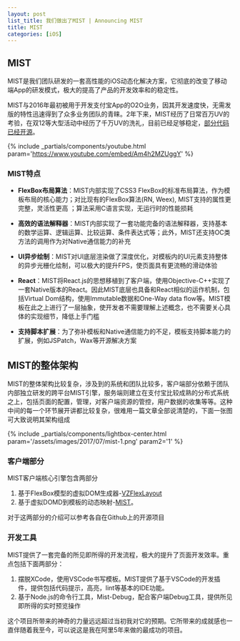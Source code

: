 ```yaml
---
layout: post
list_title: 我们做出了MIST | Announcing MIST
title: MIST
categories: [iOS]
---
```


## MIST

MIST是我们团队研发的一套高性能的iOS动态化解决方案，它彻底的改变了移动端App的研发模式，极大的提高了产品的开发效率和的稳定性。

MIST与2016年最初被用于开发支付宝App的O2O业务，因其开发速度快，无需发版的特性迅速得到了众多业务团队的青睐。2年下来，MIST经历了日常百万UV的考验，在双12等大型活动中经历了千万UV的洗礼，目前已经足够稳定，[部分代码已经开源]()。

{% include _partials/components/youtube.html param='https://www.youtube.com/embed/Am4h2MZUggY' %}

### MIST特点

- **FlexBox布局算法**：MIST内部实现了CSS3 FlexBox的标准布局算法，作为模板布局的核心能力；对比现有的FlexBox算法(RN, Weex), MIST支持的属性更完整，灵活性更高 ；算法采用C语言实现，无运行时的性能损耗

- **高效的语法解释器**：MIST内部实现了一套功能完备的语法解释器，支持基本的数学运算、逻辑运算、比较运算、条件表达式等；此外，MIST还支持OC类方法的调用作为对Native通信能力的补充

- **UI异步绘制**：MIST对UI底层渲染做了深度优化，对模板内的UI元素支持整体的异步光栅化绘制，可以极大的提升FPS，使页面具有更流畅的滑动体验

- **React**：MIST将React.js的思想移植到了客户端，使用Objective-C++实现了一套Native版本的React。因此MIST底层也具备和React相似的运作机制，包括Virtual Dom结构，使用Immutable数据和One-Way data flow等。MIST模板在此之上进行了一层抽象，使开发者不需要理解上述概念，也不需要关心具体的实现细节，降低上手门槛

- **支持脚本扩展**：为了弥补模板和Native通信能力的不足，模板支持脚本能力的扩展，例如JSPatch，Wax等开源解决方案


## MIST的整体架构

MIST的整体架构比较复杂，涉及到的系统和团队比较多，客户端部分依赖于团队内部独立研发的跨平台MIST引擎，服务端则建立在支付宝比较成熟的分布式系统之上，包括页面的配置，管理，对客户端资源的管控，用户数据的收集等等。这种中间的每一个环节展开讲都比较复杂，很难用一篇文章全部说清楚的，下面一张图可大致说明其架构组成

{% include _partials/components/lightbox-center.html param='/assets/images/2017/07/mist-1.png' param2='1' %}

### 客户端部分

MIST客户端核心引擎包含两部分

1. 基于FlexBox模型的虚拟DOM生成器-[VZFlexLayout]() 
2. 基于虚拟DOMD到模板的动态映射-[MIST]()。

对于这两部分的介绍可以参考各自在Github上的开源项目

### 开发工具

MIST提供了一套完备的所见即所得的开发流程，极大的提升了页面开发效率。重点包括下面两部分：

1. 摆脱XCode，使用VSCode书写模板。MIST提供了基于VSCode的开发插件，提供包括代码提示，高亮，lint等基本的IDE功能。
2. 基于Node.js的命令行工具，Mist-Debug，配合客户端Debug工具，提供所见即所得的实时预览操作


这个项目所带来的神奇的力量远远超过当初我对它的预期。它所带来的成就感也一直伴随着我至今，可以说这是我在阿里5年来做的最成功的项目。